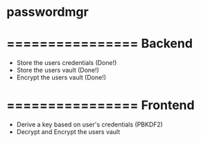 # passwordmgr

================
Backend
================
- Store the users credentials (Done!)
- Store the users vault (Done!)
- Encrypt the users vault (Done!)

================
Frontend
================
- Derive a key based on user's credentials (PBKDF2)
- Decrypt and Encrypt the users vault
